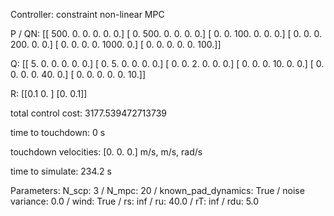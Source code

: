 Controller: constraint non-linear MPC

 P / QN:
 [[ 500.    0.    0.    0.    0.    0.]
 [   0.  500.    0.    0.    0.    0.]
 [   0.    0.  100.    0.    0.    0.]
 [   0.    0.    0.  200.    0.    0.]
 [   0.    0.    0.    0. 1000.    0.]
 [   0.    0.    0.    0.    0.  100.]]

 Q:
 [[ 5.  0.  0.  0.  0.  0.]
 [ 0.  5.  0.  0.  0.  0.]
 [ 0.  0.  2.  0.  0.  0.]
 [ 0.  0.  0. 10.  0.  0.]
 [ 0.  0.  0.  0. 40.  0.]
 [ 0.  0.  0.  0.  0. 10.]]

 R:
 [[0.1 0. ]
 [0.  0.1]]

 total control cost: 3177.539472713739

 time to touchdown: 0 s

 touchdown velocities: [0. 0. 0.] m/s, m/s, rad/s

 time to simulate: 234.2 s

 Parameters: N_scp: 3 / N_mpc: 20 / known_pad_dynamics: True / noise variance: 0.0 / wind: True / rs: inf / ru: 40.0 / rT: inf / rdu: 5.0